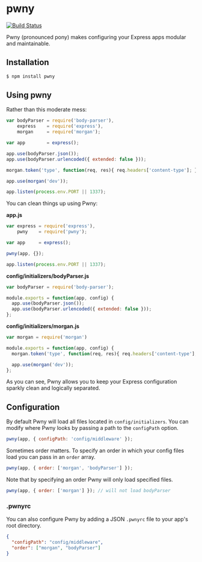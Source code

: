 # pwny

[![Build Status](https://travis-ci.org/anthonator/pwny.svg?branch=master)](https://travis-ci.org/anthonator/pwny)

Pwny (pronounced pony) makes configuring your Express apps modular and maintainable.

## Installation

```bash
$ npm install pwny
```

## Using pwny

Rather than this moderate mess:

```js
var bodyParser = require('body-parser'),
    express    = require('express'),
    morgan     = require('morgan');

var app        = express();

app.use(bodyParser.json());
app.use(bodyParser.urlencoded({ extended: false }));

morgan.token('type', function(req, res){ req.headers['content-type']; });

app.use(morgan('dev'));

app.listen(process.env.PORT || 1337);
```

You can clean things up using Pwny:

**app.js**

```js
var express = require('express'),
    pwny    = require('pwny');

var app     = express();

pwny(app, {});

app.listen(process.env.PORT || 1337);
```

**config/initializers/bodyParser.js**

```js
var bodyParser = require('body-parser');

module.exports = function(app, config) {
  app.use(bodyParser.json());
  app.use(bodyParser.urlencoded({ extended: false }));
};
```

**config/initializers/morgan.js**

```js
var morgan = require('morgan')

module.exports = function(app, config) {
  morgan.token('type', function(req, res){ req.headers['content-type']; });

  app.use(morgan('dev'));
};
```

As you can see, Pwny allows you to keep your Express configuration sparkly clean and logically separated.

## Configuration

By default Pwny will load all files located in ```config/initializers```. You can modify where Pwny looks by passing a path to the ```configPath``` option.

```js
pwny(app, { configPath: 'config/middleware' });
```

Sometimes order matters. To specify an order in which your config files load you can pass in an ```order``` array.

```js
pwny(app, { order: ['morgan', 'bodyParser'] });
```

Note that by specifying an order Pwny will only load specified files.

```js
pwny(app, { order: ['morgan'] }); // will not load bodyParser
```

### .pwnyrc

You can also configure Pwny by adding a JSON ```.pwnyrc``` file to your app's root directory.

```json
{
  "configPath": "config/middleware",
  "order": ["morgan", "bodyParser"]
}
```
